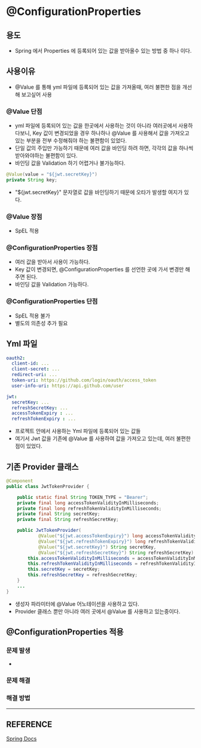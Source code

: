 # @ConfigurationProperties

## 용도
- Spring 에서 Properties 에 등록되어 있는 값을 받아올수 있는 방법 중 하나 이다.

## 사용이유
- @Value 를 통해 yml 파일에 등록되어 있는 값을 가져올때, 여러 불편한 점을 개선해 보고싶어 사용

### @Value 단점
- yml 파일에 등록되어 있는 값을 한곳에서 사용하는 것이 아니라 여러곳에서 사용하다보니, Key 값이 변경되었을 경우 하나하나 @Value 를 사용해서 값을 가져오고 있는 부분을 전부 수정해줘야 하는 불편함이 있었다.
- 단일 값의 주입만 가능하기 때문에 여러 값을 바인딩 하려 하면, 각각의 값을 하나씩 받아와야하는 불편함이 있다.
- 바인딩 값을 Validation 하기 어렵거나 불가능하다.
```java
@Value(value = "${jwt.secretKey}")
private String key;
```
- "${jwt.secretKey}" 문자열로 값을 바인딩하기 때문에 오타가 발생할 여지가 있다.

### @Value 장점
- SpEL 적용

### @ConfigurationProperties 장점
- 여러 값을 받아서 사용이 가능하다.
- Key 값이 변경되면, @ConfigurationProperties 를 선언한 곳에 가서 변경만 해주면 된다.
- 바인딩 값을 Validation 가능하다. 

### @ConfigurationProperties 단점
- SpEL 적용 불가
- 별도의 의존성 추가 필요

## Yml 파일
```yml
oauth2:
  client-id: ...
  client-secret: ...
  redirect-uri: ...
  token-uri: https://github.com/login/oauth/access_token
  user-info-uri: https://api.github.com/user

jwt:
  secretKey: ...
  refreshSecretKey: ...
  accessTokenExpiry : ...
  refreshTokenExpiry : ...
```
- 프로젝트 안에서 사용하는 Yml 파일에 등록되어 있는 값들
- 여기서 Jwt 값을 기존에 @Value 를 사용하여 값을 가져오고 있는데, 여러 불편한 점이 있었다.

## 기존 Provider 클래스
```java
@Component
public class JwtTokenProvider {

    public static final String TOKEN_TYPE = "Bearer";
    private final long accessTokenValidityInMilliseconds;
    private final long refreshTokenValidityInMilliseconds;
    private final String secretKey;
    private final String refreshSecretKey;

    public JwtTokenProvider(
            @Value("${jwt.accessTokenExpiry}") long accessTokenValidityInMilliseconds,
            @Value("${jwt.refreshTokenExpiry}") long refreshTokenValidityInMilliseconds,
            @Value("${jwt.secretKey}") String secretKey,
            @Value("${jwt.refreshSecretKey}") String refreshSecretKey) {
        this.accessTokenValidityInMilliseconds = accessTokenValidityInMilliseconds;
        this.refreshTokenValidityInMilliseconds = refreshTokenValidityInMilliseconds;
        this.secretKey = secretKey;
        this.refreshSecretKey = refreshSecretKey;
    }
    ...
}
```
- 생성자 파라미터에 @Value 어노테이션을 사용하고 있다.
- Provider 클래스 뿐만 아니라 여러 곳에서 @Value 를 사용하고 있는중이다.

## @ConfigurationProperties 적용

### 문제 발생
- 

### 문제 해결

### 해결 방법


---
## REFERENCE
[Spring Docs](https://docs.spring.io/spring-boot/docs/current/reference/html/features.html#features.external-config.typesafe-configuration-properties)